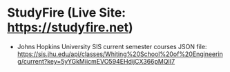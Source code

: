 # StudyFire (Live Site: https://studyfire.net) 
* Johns Hopkins University SIS current semester courses JSON file: 
https://sis.jhu.edu/api/classes/Whiting%20School%20of%20Engineering/current?key=5yYGkMiicmEVO594EHdijCX366pMQII7

